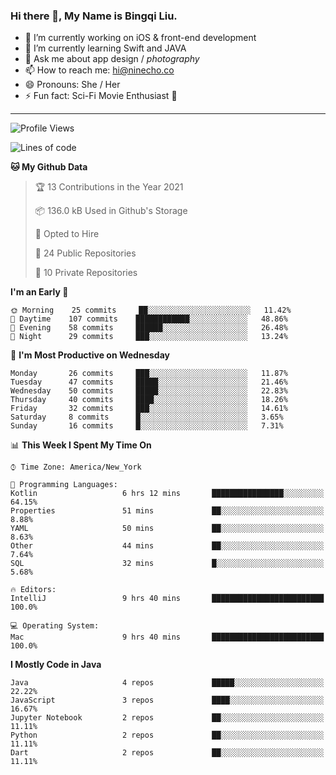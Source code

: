 ### Hi there 👋, My Name is Bingqi Liu.

- 🔭 I’m currently working on iOS & front-end development
- 🌱 I’m currently learning Swift and JAVA
- 💬 Ask me about app design / *photography*
- 📫 How to reach me: hi@ninecho.co
- 😄 Pronouns: She / Her
- ⚡ Fun fact: Sci-Fi Movie Enthusiast 🚀

---

<!--START_SECTION:waka-->
![Profile Views](http://img.shields.io/badge/Profile%20Views-0-blue)

![Lines of code](https://img.shields.io/badge/From%20Hello%20World%20I%27ve%20Written-3.0%20million%20lines%20of%20code-blue)

**🐱 My Github Data** 

> 🏆 13 Contributions in the Year 2021
 > 
> 📦 136.0 kB Used in Github's Storage 
 > 
> 💼 Opted to Hire
 > 
> 📜 24 Public Repositories 
 > 
> 🔑 10 Private Repositories  
 > 
**I'm an Early 🐤** 

```text
🌞 Morning    25 commits     ██░░░░░░░░░░░░░░░░░░░░░░░   11.42% 
🌆 Daytime    107 commits    ████████████░░░░░░░░░░░░░   48.86% 
🌃 Evening    58 commits     ██████░░░░░░░░░░░░░░░░░░░   26.48% 
🌙 Night      29 commits     ███░░░░░░░░░░░░░░░░░░░░░░   13.24%

```
📅 **I'm Most Productive on Wednesday** 

```text
Monday       26 commits     ███░░░░░░░░░░░░░░░░░░░░░░   11.87% 
Tuesday      47 commits     █████░░░░░░░░░░░░░░░░░░░░   21.46% 
Wednesday    50 commits     █████░░░░░░░░░░░░░░░░░░░░   22.83% 
Thursday     40 commits     ████░░░░░░░░░░░░░░░░░░░░░   18.26% 
Friday       32 commits     ███░░░░░░░░░░░░░░░░░░░░░░   14.61% 
Saturday     8 commits      █░░░░░░░░░░░░░░░░░░░░░░░░   3.65% 
Sunday       16 commits     █░░░░░░░░░░░░░░░░░░░░░░░░   7.31%

```


📊 **This Week I Spent My Time On** 

```text
⌚︎ Time Zone: America/New_York

💬 Programming Languages: 
Kotlin                   6 hrs 12 mins       ████████████████░░░░░░░░░   64.15% 
Properties               51 mins             ██░░░░░░░░░░░░░░░░░░░░░░░   8.88% 
YAML                     50 mins             ██░░░░░░░░░░░░░░░░░░░░░░░   8.63% 
Other                    44 mins             ██░░░░░░░░░░░░░░░░░░░░░░░   7.64% 
SQL                      32 mins             █░░░░░░░░░░░░░░░░░░░░░░░░   5.68%

🔥 Editors: 
IntelliJ                 9 hrs 40 mins       █████████████████████████   100.0%

💻 Operating System: 
Mac                      9 hrs 40 mins       █████████████████████████   100.0%

```

**I Mostly Code in Java** 

```text
Java                     4 repos             █████░░░░░░░░░░░░░░░░░░░░   22.22% 
JavaScript               3 repos             ████░░░░░░░░░░░░░░░░░░░░░   16.67% 
Jupyter Notebook         2 repos             ██░░░░░░░░░░░░░░░░░░░░░░░   11.11% 
Python                   2 repos             ██░░░░░░░░░░░░░░░░░░░░░░░   11.11% 
Dart                     2 repos             ██░░░░░░░░░░░░░░░░░░░░░░░   11.11%

```



<!--END_SECTION:waka-->
